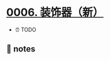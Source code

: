 # [0006. 装饰器（新）](https://github.com/tnotesjs/TNotes.typescript/tree/main/notes/0006.%20%E8%A3%85%E9%A5%B0%E5%99%A8%EF%BC%88%E6%96%B0%EF%BC%89)

- ⏰ TODO

## 📒 notes
